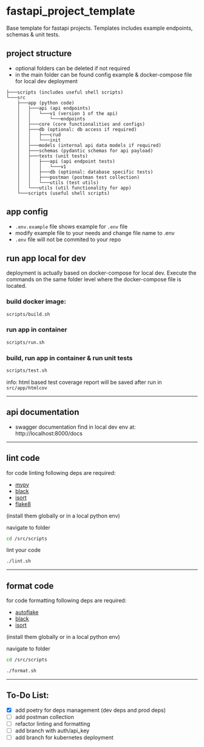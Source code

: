 # fastapi_project_template

Base template for fastapi projects. Templates includes example endpoints, schemas & unit tests.

## project structure

- optional folders can be deleted if not required
- in the main folder can be found config example & docker-compose file for local dev deployment

```
├───scripts (includes useful shell scripts)
└───src
    ├───app (python code)
    │   ├───api (api endpoints)
    │   │   └───v1 (version 1 of the api)
    │   │       └───endpoints
    │   ├───core (core functionalities and configs)
    │   ├───db (optional: db access if required)
    │   │   ├───crud
    │   │   └───init
    │   ├───models (internal api data models if required)
    │   ├───schemas (pydantic schemas for api payload)
    │   ├───tests (unit tests)
    │   │   ├───api (api endpoint tests)
    │   │   │   └───v1
    │   │   ├───db (optional: database specific tests)
    │   │   ├───postman (postman test collection)
    │   │   └───utils (test utils)
    │   └───utils (util functionality for app)
    └───scripts (useful shell scripts)
```

## app config

- `.env.example` file shows example for `.env` file
- modify example file to your needs and change file name to .env
- `.env` file will not be commited to your repo

## run app local for dev

deployment is actually based on docker-compose for local dev. Execute the commands on the same folder level where the docker-compose file is located.

### build docker image:

```sh
scripts/build.sh
```

### run app in container

```sh
scripts/run.sh
```

### build, run app in container & run unit tests

```sh
scripts/test.sh
```

info: html based test coverage report will be saved after run in `src/app/htmlcov`

---

## api documentation

- swagger documentation find in local dev env at: http://localhost:8000/docs

---

## lint code

for code linting following deps are required:

- [mypy](https://mypy.readthedocs.io/en/stable/introduction.html)
- [black](https://pypi.org/project/black/)
- [isort](https://pypi.org/project/isort/)
- [flake8](https://pypi.org/project/flake8/)

(install them globally or in a local python env)

navigate to folder

```sh
cd /src/scripts
```

lint your code

```sh
./lint.sh
```

---

## format code

for code formatting following deps are required:

- [autoflake](https://pypi.org/project/autoflake/)
- [black](https://pypi.org/project/black/)
- [isort](https://pypi.org/project/isort/)

(install them globally or in a local python env)

navigate to folder

```sh
cd /src/scripts
```

```sh
./format.sh
```

---

## To-Do List:

- [x] add poetry for deps management (dev deps and prod deps)
- [ ] add postman collection
- [ ] refactor linting and formatting
- [ ] add branch with auth/api_key
- [ ] add branch for kubernetes deployment
